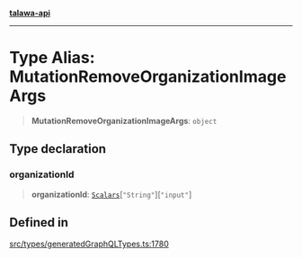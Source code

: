 [**talawa-api**](../../../README.md)

***

# Type Alias: MutationRemoveOrganizationImageArgs

> **MutationRemoveOrganizationImageArgs**: `object`

## Type declaration

### organizationId

> **organizationId**: [`Scalars`](Scalars.md)\[`"String"`\]\[`"input"`\]

## Defined in

[src/types/generatedGraphQLTypes.ts:1780](https://github.com/Suyash878/talawa-api/blob/b5a9d8b4a1ea678a3d6f5b710b3721f91a3052fc/src/types/generatedGraphQLTypes.ts#L1780)
